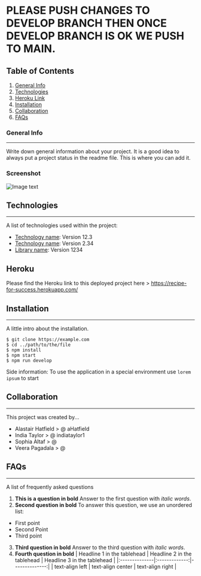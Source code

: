 # PLEASE PUSH CHANGES TO DEVELOP BRANCH THEN ONCE DEVELOP BRANCH IS OK WE PUSH TO MAIN.


## Table of Contents

1. [General Info](#general-info)
2. [Technologies](#technologies)
3. [Heroku Link](#heroku)
4. [Installation](#installation)
5. [Collaboration](#collaboration)
6. [FAQs](#faqs)


### General Info

---

Write down general information about your project. It is a good idea to always put a project status in the readme file. This is where you can add it.

### Screenshot

![Image text](https://www.united-internet.de/fileadmin/user_upload/Brands/Downloads/Logo_IONOS_by.jpg)

## Technologies

---

A list of technologies used within the project:

- [Technology name](https://example.com): Version 12.3
- [Technology name](https://example.com): Version 2.34
- [Library name](https://example.com): Version 1234

## Heroku

Please find the Heroku link to this deployed project here > https://recipe-for-success.herokuapp.com/

## Installation

---

A little intro about the installation.
```
$ git clone https://example.com
$ cd ../path/to/the/file
$ npm install
$ npm start
$ npm run develop
```

Side information: To use the application in a special environment use `lorem ipsum` to start

## Collaboration

---

This project was created by...

- Alastair Hatfield > @ aHatfield
- India Taylor > @ indiataylor1
- Sophia Altaf > @
- Veera Pagadala > @

## FAQs

---

A list of frequently asked questions

1. **This is a question in bold**
   Answer to the first question with _italic words_.
2. **Second question in bold**
   To answer this question, we use an unordered list:

- First point
- Second Point
- Third point

3. **Third question in bold**
   Answer to the third question with _italic words_.
4. **Fourth question in bold**
   | Headline 1 in the tablehead | Headline 2 in the tablehead | Headline 3 in the tablehead |
   |:--------------|:-------------:|--------------:|
   | text-align left | text-align center | text-align right |
